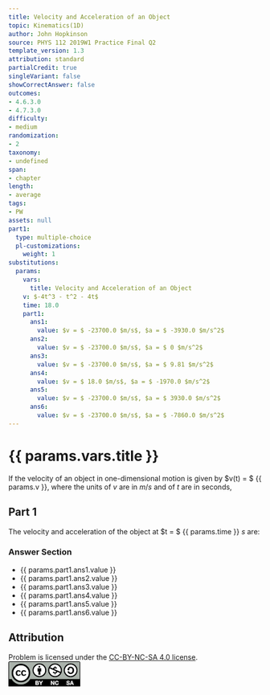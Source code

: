 ```yaml
---
title: Velocity and Acceleration of an Object
topic: Kinematics(1D)
author: John Hopkinson
source: PHYS 112 2019W1 Practice Final Q2
template_version: 1.3
attribution: standard
partialCredit: true
singleVariant: false
showCorrectAnswer: false
outcomes:
- 4.6.3.0
- 4.7.3.0
difficulty:
- medium
randomization:
- 2
taxonomy:
- undefined
span:
- chapter
length:
- average
tags:
- PW
assets: null
part1:
  type: multiple-choice
  pl-customizations:
    weight: 1
substitutions:
  params:
    vars:
      title: Velocity and Acceleration of an Object
    v: $-4t^3 - t^2 - 4t$
    time: 18.0
    part1:
      ans1:
        value: $v = $ -23700.0 $m/s$, $a = $ -3930.0 $m/s^2$
      ans2:
        value: $v = $ -23700.0 $m/s$, $a = $ 0 $m/s^2$
      ans3:
        value: $v = $ -23700.0 $m/s$, $a = $ 9.81 $m/s^2$
      ans4:
        value: $v = $ 18.0 $m/s$, $a = $ -1970.0 $m/s^2$
      ans5:
        value: $v = $ -23700.0 $m/s$, $a = $ 3930.0 $m/s^2$
      ans6:
        value: $v = $ -23700.0 $m/s$, $a = $ -7860.0 $m/s^2$
---
```

# {{ params.vars.title }}
If the velocity of an object in one-dimensional motion is given by $v(t) = $ {{ params.v }}, where the units of $v$ are in $m/s$ and of $t$ are in seconds,

## Part 1

The velocity and acceleration of the object at $t = $ {{ params.time }} $s$ are:

### Answer Section

- {{ params.part1.ans1.value }}
- {{ params.part1.ans2.value }}
- {{ params.part1.ans3.value }}
- {{ params.part1.ans4.value }}
- {{ params.part1.ans5.value }}
- {{ params.part1.ans6.value }}

## Attribution

Problem is licensed under the [CC-BY-NC-SA 4.0 license](https://creativecommons.org/licenses/by-nc-sa/4.0/).<br> ![The Creative Commons 4.0 license requiring attribution-BY, non-commercial-NC, and share-alike-SA license.](https://raw.githubusercontent.com/firasm/bits/master/by-nc-sa.png)